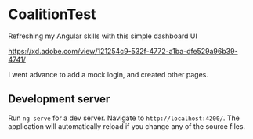 # CoalitionTest
Refreshing my Angular skills with this simple dashboard UI

https://xd.adobe.com/view/121254c9-532f-4772-a1ba-dfe529a96b39-4741/

I went advance to add a mock login, and created other pages.

## Development server

Run `ng serve` for a dev server. Navigate to `http://localhost:4200/`. The application will automatically reload if you change any of the source files.

